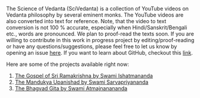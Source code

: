 The Science of Vedanta (SciVedanta) is a collection of YouTube videos on Vedanta philosophy by several eminent monks.
The YouTube videos are also converted into text for reference. 
Note, that the video to text conversion is not 100 % accurate, especially when Hindi/Sanskrit/Bengali etc., words
are pronounced. We plan to proof-read the texts soon. If you are willing to contribute in this work in progress project by editing/proof-reading or have any questions/suggestions, 
please feel free to let us know by opening an issue [here](https://github.com/SciVedanta/SciVedanta.github.io/issues/new). If you want to learn about GitHub, checkout this [link](https://egghead.io/courses/how-to-contribute-to-an-open-source-project-on-github).

Here are some of the projects available right now:

1. [The Gospel of Sri Ramakrishna by Swami Ishatmananda](https://scivedanta.github.io/panchamveda_ishatmananda/)
2. [The Mandukya Upanishad by Swami Sarvapriyananda](https://scivedanta.github.io/mandukya_sarvapriyananda/)
3. [The Bhagvad Gita by Swami Atmajnanananda](https://scivedanta.github.io/gita_atmapriyananda/)

